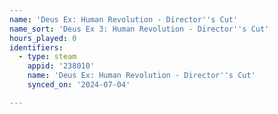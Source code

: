 ```yaml
---
name: 'Deus Ex: Human Revolution - Director''s Cut'
name_sort: 'Deus Ex 3: Human Revolution - Director''s Cut'
hours_played: 0
identifiers:
  - type: steam
    appid: '238010'
    name: 'Deus Ex: Human Revolution - Director''s Cut'
    synced_on: '2024-07-04'

---
```

